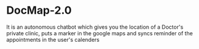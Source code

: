 # DocMap-2.0
It is an autonomous chatbot which gives you the location of a Doctor's private clinic, puts a marker in the google maps and syncs reminder of the appointments in the user's calenders
